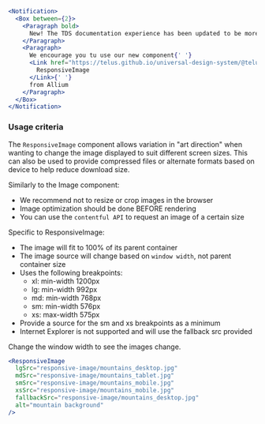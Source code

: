```jsx noeditor
<Notification>
  <Box between={2}>
    <Paragraph bold>
      New! The TDS documentation experience has been updated to be more performant!
    </Paragraph>
    <Paragraph>
      We encourage you tu use our new component{' '}
      <Link href="https://telus.github.io/universal-design-system/@telus-uds/ds-allium/components/components/responsive-image">
        ResponsiveImage
      </Link>{' '}
      from Allium
    </Paragraph>
  </Box>
</Notification>
```

### Usage criteria

The `ResponsiveImage` component allows variation in "art direction" when wanting to change the image displayed to
suit different screen sizes. This can also be used to provide compressed files or alternate formats based on device to help reduce
download size.

Similarly to the Image component:

- We recommend not to resize or crop images in the browser
- Image optimization should be done BEFORE rendering
- You can use the `contentful API` to request an image of a certain size

Specific to ResponsiveImage:

- The image will fit to 100% of its parent container
- The image source will change based on `window width`, not parent container size
- Uses the following breakpoints:
  - xl: min-width 1200px
  - lg: min-width 992px
  - md: min-width 768px
  - sm: min-width 576px
  - xs: max-width 575px
- Provide a source for the sm and xs breakpoints as a minimum
- Internet Explorer is not supported and will use the fallback src provided

Change the window width to see the images change.

```jsx { "props": { "className": "docs_full-width-playground" }}
<ResponsiveImage
  lgSrc="responsive-image/mountains_desktop.jpg"
  mdSrc="responsive-image/mountains_tablet.jpg"
  smSrc="responsive-image/mountains_mobile.jpg"
  xsSrc="responsive-image/mountains_mobile.jpg"
  fallbackSrc="responsive-image/mountains_desktop.jpg"
  alt="mountain background"
/>
```
